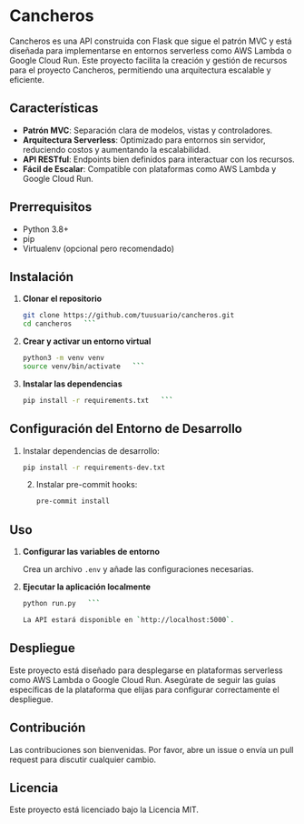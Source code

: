 # Cancheros

Cancheros es una API construida con Flask que sigue el patrón MVC y está diseñada para implementarse en entornos serverless como AWS Lambda o Google Cloud Run. Este proyecto facilita la creación y gestión de recursos para el proyecto Cancheros, permitiendo una arquitectura escalable y eficiente.

## Características

- **Patrón MVC**: Separación clara de modelos, vistas y controladores.
- **Arquitectura Serverless**: Optimizado para entornos sin servidor, reduciendo costos y aumentando la escalabilidad.
- **API RESTful**: Endpoints bien definidos para interactuar con los recursos.
- **Fácil de Escalar**: Compatible con plataformas como AWS Lambda y Google Cloud Run.

## Prerrequisitos

- Python 3.8+
- pip
- Virtualenv (opcional pero recomendado)

## Instalación

1. **Clonar el repositorio**

   ````bash
   git clone https://github.com/tuusuario/cancheros.git
   cd cancheros   ```

   ````

2. **Crear y activar un entorno virtual**

   ````bash
   python3 -m venv venv
   source venv/bin/activate   ```

   ````

3. **Instalar las dependencias**
   ````bash
   pip install -r requirements.txt   ```
   ````

## Configuración del Entorno de Desarrollo

1. Instalar dependencias de desarrollo:

   ```bash
   pip install -r requirements-dev.txt
   ```

   2. Instalar pre-commit hooks:
      ```bash
      pre-commit install
      ```

## Uso

1. **Configurar las variables de entorno**

   Crea un archivo `.env` y añade las configuraciones necesarias.

2. **Ejecutar la aplicación localmente**

   ````bash
   python run.py   ```

   La API estará disponible en `http://localhost:5000`.
   ````

## Despliegue

Este proyecto está diseñado para desplegarse en plataformas serverless como AWS Lambda o Google Cloud Run. Asegúrate de seguir las guías específicas de la plataforma que elijas para configurar correctamente el despliegue.

## Contribución

Las contribuciones son bienvenidas. Por favor, abre un issue o envía un pull request para discutir cualquier cambio.

## Licencia

Este proyecto está licenciado bajo la Licencia MIT.
